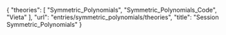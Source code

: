 {
    "theories": [
        "Symmetric_Polynomials",
        "Symmetric_Polynomials_Code",
        "Vieta"
    ],
    "url": "entries/symmetric_polynomials/theories",
    "title": "Session Symmetric_Polynomials"
}